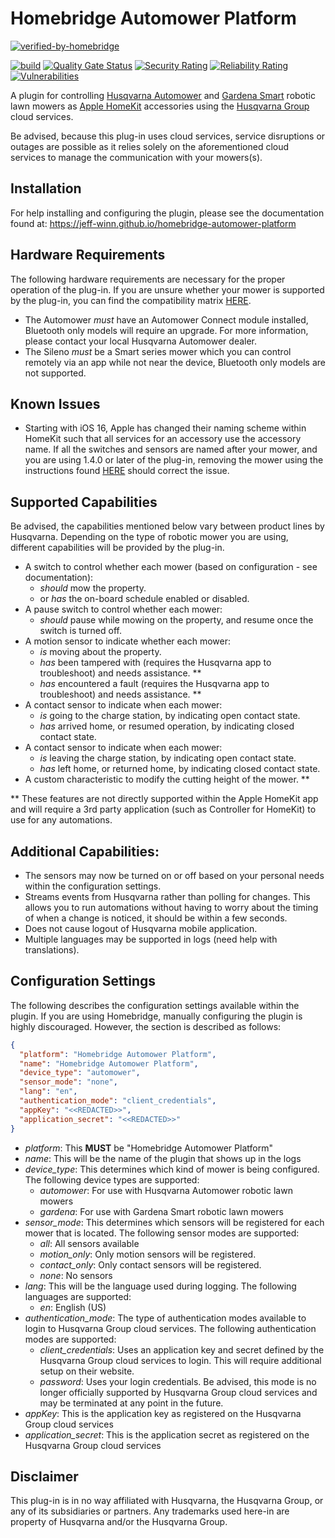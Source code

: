 # Homebridge Automower Platform
[![verified-by-homebridge](https://badgen.net/badge/homebridge/verified/purple)](https://github.com/homebridge/homebridge/wiki/Verified-Plugins)

[![build](https://github.com/jeff-winn/homebridge-automower-platform/actions/workflows/build.yml/badge.svg)](https://github.com/jeff-winn/homebridge-automower-platform/actions/workflows/build.yml) [![Quality Gate Status](https://sonarcloud.io/api/project_badges/measure?project=homebridge-automower-platform&metric=alert_status)](https://sonarcloud.io/summary/new_code?id=homebridge-automower-platform) [![Security Rating](https://sonarcloud.io/api/project_badges/measure?project=homebridge-automower-platform&metric=security_rating)](https://sonarcloud.io/summary/new_code?id=homebridge-automower-platform) [![Reliability Rating](https://sonarcloud.io/api/project_badges/measure?project=homebridge-automower-platform&metric=reliability_rating)](https://sonarcloud.io/summary/new_code?id=homebridge-automower-platform) [![Vulnerabilities](https://sonarcloud.io/api/project_badges/measure?project=homebridge-automower-platform&metric=vulnerabilities)](https://sonarcloud.io/summary/new_code?id=homebridge-automower-platform)

A plugin for controlling [Husqvarna Automower](https://www.husqvarna.com/us/robotic-lawn-mowers/) and [Gardena Smart](https://www.gardena.com/int/products/lawn-care/robotic-mower/) robotic lawn mowers as [Apple HomeKit](https://www.apple.com/ios/home/) accessories using the [Husqvarna Group](https://developer.husqvarnagroup.cloud) cloud services.

Be advised, because this plug-in uses cloud services, service disruptions or outages are possible as it relies solely on the aforementioned cloud services to manage the communication with your mowers(s).

## Installation
For help installing and configuring the plugin, please see the documentation found at:
https://jeff-winn.github.io/homebridge-automower-platform

## Hardware Requirements
The following hardware requirements are necessary for the proper operation of the plug-in. If you are unsure whether your mower is supported by the plug-in, you can find the compatibility matrix [HERE](https://jeff-winn.github.io/homebridge-automower-platform/extras/compatibility-matrix).

- The Automower *must* have an Automower Connect module installed, Bluetooth only models will require an upgrade. For more information, please contact your local Husqvarna Automower dealer.
- The Sileno *must* be a Smart series mower which you can control remotely via an app while not near the device, Bluetooth only models are not supported.

## Known Issues
- Starting with iOS 16, Apple has changed their naming scheme within HomeKit such that all services for an accessory use the accessory name. If all the switches and sensors are named after your mower, and you are using 1.4.0 or later of the plug-in, removing the mower using the instructions found [HERE](https://jeff-winn.github.io/homebridge-automower-platform/extras/removing-mower) should correct the issue.

## Supported Capabilities
Be advised, the capabilities mentioned below vary between product lines by Husqvarna. Depending on the type of robotic mower you are using, different capabilities will be provided by the plug-in.

- A switch to control whether each mower (based on configuration - see documentation):
  - *should* mow the property.
  - or *has* the on-board schedule enabled or disabled.
- A pause switch to control whether each mower:
  - *should* pause while mowing on the property, and resume once the switch is turned off.
- A motion sensor to indicate whether each mower:
  - *is* moving about the property.
  - *has* been tampered with (requires the Husqvarna app to troubleshoot) and needs assistance. **
  - *has* encountered a fault (requires the Husqvarna app to troubleshoot) and needs assistance. **
- A contact sensor to indicate when each mower:
  - *is* going to the charge station, by indicating open contact state.
  - *has* arrived home, or resumed operation, by indicating closed contact state.
- A contact sensor to indicate when each mower:
  - *is* leaving the charge station, by indicating open contact state.
  - *has* left home, or returned home, by indicating closed contact state.
- A custom characteristic to modify the cutting height of the mower. **

** These features are not directly supported within the Apple HomeKit app and will require a 3rd party application (such as Controller for HomeKit) to use for any automations.

## Additional Capabilities:
- The sensors may now be turned on or off based on your personal needs within the configuration settings.
- Streams events from Husqvarna rather than polling for changes. This allows you to run automations without having to worry about the timing of when a change is noticed, it should be within a few seconds.
- Does not cause logout of Husqvarna mobile application.
- Multiple languages may be supported in logs (need help with translations).

## Configuration Settings
The following describes the configuration settings available within the plugin. If you are using Homebridge, manually configuring the plugin is highly discouraged. However, the section is described as follows:

```json
{
  "platform": "Homebridge Automower Platform",
  "name": "Homebridge Automower Platform",
  "device_type": "automower",
  "sensor_mode": "none",
  "lang": "en",
  "authentication_mode": "client_credentials",
  "appKey": "<<REDACTED>>",
  "application_secret": "<<REDACTED>>"
}
```

- _platform_: This __MUST__ be "Homebridge Automower Platform"
- _name_: This will be the name of the plugin that shows up in the logs
- _device_type_: This determines which kind of mower is being configured. The following device types are supported:
  - _automower_: For use with Husqvarna Automower robotic lawn mowers
  - _gardena_: For use with Gardena Smart robotic lawn mowers
- _sensor_mode_: This determines which sensors will be registered for each mower that is located. The following sensor modes are supported:
  - _all_: All sensors available
  - _motion_only_: Only motion sensors will be registered.
  - _contact_only_: Only contact sensors will be registered.
  - _none_: No sensors
- _lang_: This will be the language used during logging. The following languages are supported:
  - _en_: English (US)
- _authentication_mode_: The type of authentication modes available to login to Husqvarna Group cloud services. The following authentication modes are supported:
  - _client_credentials_: Uses an application key and secret defined by the Husqvarna Group cloud services to login. This will require additional setup on their website.
  - _password_:  Uses your login credentials. Be advised, this mode is no longer officially supported by Husqvarna Group cloud services and may be terminated at any point in the future.
- _appKey_: This is the application key as registered on the Husqvarna Group cloud services
- _application_secret_: This is the application secret as registered on the Husqvarna Group cloud services

## Disclaimer
This plug-in is in no way affiliated with Husqvarna, the Husqvarna Group, or any of its subsidiaries or partners. Any trademarks used here-in are property of Husqvarna and/or the Husqvarna Group.
